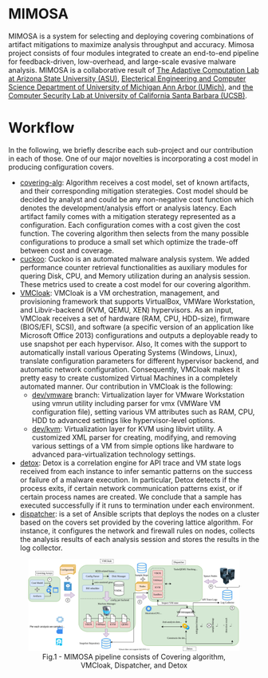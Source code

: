 # MIMOSA
MIMOSA is a system for selecting and deploying covering combinations of artifact mitigations to maximize analysis throughput and accuracy. Mimosa project consists of four modules integrated to create an end-to-end pipeline for feedback-driven, low-overhead, and large-scale evasive malware analysis. MIMOSA is a collaborative result of [The Adaptive Computation Lab at Arizona State University (ASU)](https://github.com/AdaptiveComputationLab/), [Electerical Engineering and Computer Science Department of University of Michigan Ann Arbor (UMich)](http://web.eecs.umich.edu/~weimerw/), and [the Computer Security Lab at University of California Santa Barbara (UCSB)](https://seclab.cs.ucsb.edu/). 

# Workflow
In the following, we briefly describe each sub-project and our contribution in each of those. One of our major novelties is incorporating a cost model in producing configuration covers. 

* [covering-alg](./covering-alg/README.md): Algorithm receives a cost model, set of known artifacts, and their corresponding mitigation sterategies. Cost model should be decided by analyst and could be any non-negative cost function which denotes the development/analysis effort or analysis latency. Each artifact family comes with a mitigation sterategy represented as a configuration. Each configuration comes with a cost given the cost function. The covering algorithm then selects from the many possible configurations to produce a small set which optimize the trade-off between cost and coverage.
* [cuckoo](https://github.com/pwnslinger/cuckoo/tree/wip/patch_aux): Cuckoo is an automated malware analysis system. We added performance counter retrieval functionalities as auxiliary modules for quering Disk, CPU, and Memory utilization during an analysis session. These metrics used to create a cost model for our covering algorithm. 
* [VMCloak](https://github.com/AdaptiveComputationLab/vmcloak/): VMCloak is a VM orchestration, management, and provisioning framework that supports VirtualBox, VMWare Workstation, and Libvir-backend (KVM, QEMU, XEN) hypervisors. As an input, VMCloak receives a set of hardware (RAM, CPU, HDD-size), firmware (BIOS/EFI, SCSI), and software (a specific version of an application like Microsoft Office 2013) configurations and outputs a deployable ready to use snapshot per each hypervisor. Also, It comes with the support to automatically install various Operating Systems (Windows, Linux), translate configuration parameters for different hypervisor backend, and automatic network configuration. Consequently, VMCloak makes it pretty easy to create customized Virtual Machines in a completely automated manner. Our contribution in VMCloak is the following:  
    *  [dev/vmware](https://github.com/AdaptiveComputationLab/vmcloak/tree/dev/vmware) branch: Virtualization layer for VMware Workstation using vmrun utility including parser for vmx (VMWare VM configuration file), setting various VM attributes such as RAM, CPU, HDD to advanced settings like hypervisor-level options. 
    * [dev/kvm](https://github.com/AdaptiveComputationLab/vmcloak/tree/dev/kvm): Virtualization layer for KVM using libvirt utility. A customized XML parser for creating, modifying, and removing various settings of a VM from simple options like hardware to advanced para-virtualization technology settings. 
* [detox](https://github.com/AdaptiveComputationLab/detox/): Detox is a correlation engine for API trace and VM state logs received from each instance to infer semantic patterns on the success or failure of a malware execution. In particular, Detox detects if the process exits, if certain network communication patterns exist, or if certain process names are created. We conclude that a sample has executed successfully if it runs to termination under each environment.
* [dispatcher](https://github.com/AdaptiveComputationLab/dispatcher/): is a set of Ansible scripts that deploys the nodes on a cluster based on the covers set provided by the covering lattice algorithm. For instance, it configures the network and firewall rules on nodes, collects the analysis results of each analysis session and stores the results in the log collector. 

<div style="text-align:center"><figure><img src="./images/mimosa.svg"><figcaption>Fig.1 - MIMOSA pipeline consists of Covering algorithm, VMCloak, Dispatcher, and Detox</figcaption></figure></div>
